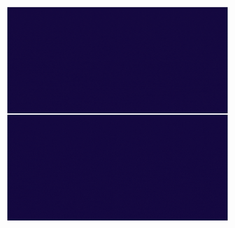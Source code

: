 <img src='/Software Development Solutions (1).gif' width='1000'>

<img src='/A fearless spirit and a will power.gif' width='1000'>
<!---
khawlailahi/khawlailahi is a ✨ special ✨ repository because its `README.md` (this file) appears on your GitHub profile.
You can click the Preview link to take a look at your changes.
--->
